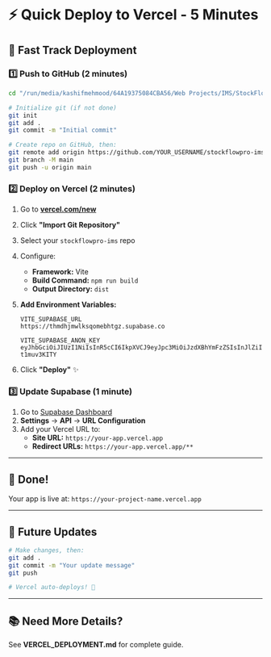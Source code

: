 # ⚡ Quick Deploy to Vercel - 5 Minutes

## 🚀 Fast Track Deployment

### 1️⃣ Push to GitHub (2 minutes)

```bash
cd "/run/media/kashifmehmood/64A19375084CBA56/Web Projects/IMS/StockFlowPro"

# Initialize git (if not done)
git init
git add .
git commit -m "Initial commit"

# Create repo on GitHub, then:
git remote add origin https://github.com/YOUR_USERNAME/stockflowpro-ims.git
git branch -M main
git push -u origin main
```

### 2️⃣ Deploy on Vercel (2 minutes)

1. Go to **[vercel.com/new](https://vercel.com/new)**
2. Click **"Import Git Repository"**
3. Select your `stockflowpro-ims` repo
4. Configure:
   - **Framework:** Vite
   - **Build Command:** `npm run build`
   - **Output Directory:** `dist`

5. **Add Environment Variables:**
   ```
   VITE_SUPABASE_URL
   https://thmdhjmwlksqomebhtgz.supabase.co

   VITE_SUPABASE_ANON_KEY
   eyJhbGciOiJIUzI1NiIsInR5cCI6IkpXVCJ9eyJpc3MiOiJzdXBhYmFzZSIsInJlZiI6InRobWRoam13bGtzcW9tZWJodGd6Iiwicm9sZSI6ImFub24iLCJpYXQiOjE3NTkzNDAxNjgsImV4cCI6MjA3NDkxNjE2OH0.QQBltt2_PNK5DNxhGGLqQUBoIQ5DHFLZ-t1muv3KITY
   ```

6. Click **"Deploy"** ✨

### 3️⃣ Update Supabase (1 minute)

1. Go to [Supabase Dashboard](https://supabase.com/dashboard)
2. **Settings** → **API** → **URL Configuration**
3. Add your Vercel URL to:
   - **Site URL:** `https://your-app.vercel.app`
   - **Redirect URLs:** `https://your-app.vercel.app/**`

---

## 🎉 Done!

Your app is live at: `https://your-project-name.vercel.app`

---

## 🔄 Future Updates

```bash
# Make changes, then:
git add .
git commit -m "Your update message"
git push

# Vercel auto-deploys! 🚀
```

---

## 📚 Need More Details?

See **VERCEL_DEPLOYMENT.md** for complete guide.
